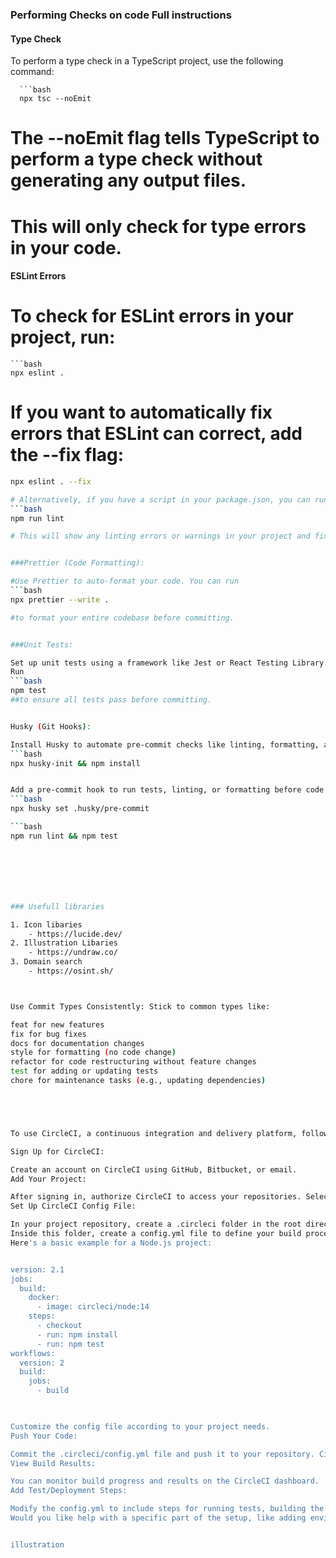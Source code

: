 ### Performing Checks on code Full instructions 

#### Type Check

To perform a type check in a TypeScript project, use the following command:

      ```bash
      npx tsc --noEmit

# The --noEmit flag tells TypeScript to perform a type check without generating any output files. 
# This will only check for type errors in your code.

#### ESLint Errors

# To check for ESLint errors in your project, run:

    ```bash
    npx eslint .

# If you want to automatically fix errors that ESLint can correct, add the --fix flag:

```bash
npx eslint . --fix

# Alternatively, if you have a script in your package.json, you can run:
```bash
npm run lint

# This will show any linting errors or warnings in your project and fix them if possible.


###Prettier (Code Formatting):

#Use Prettier to auto-format your code. You can run 
```bash
npx prettier --write . 

#to format your entire codebase before committing.


###Unit Tests:

Set up unit tests using a framework like Jest or React Testing Library.
Run 
```bash
npm test 
##to ensure all tests pass before committing.


Husky (Git Hooks):

Install Husky to automate pre-commit checks like linting, formatting, and testing:
```bash
npx husky-init && npm install


Add a pre-commit hook to run tests, linting, or formatting before code gets committed:
```bash
npx husky set .husky/pre-commit 

```bash
npm run lint && npm test







### Usefull libraries 

1. Icon libaries
    - https://lucide.dev/
2. Illustration Libaries
    - https://undraw.co/
3. Domain search 
    - https://osint.sh/   



Use Commit Types Consistently: Stick to common types like:

feat for new features
fix for bug fixes
docs for documentation changes
style for formatting (no code change)
refactor for code restructuring without feature changes
test for adding or updating tests
chore for maintenance tasks (e.g., updating dependencies) 





To use CircleCI, a continuous integration and delivery platform, follow these steps:

Sign Up for CircleCI:

Create an account on CircleCI using GitHub, Bitbucket, or email.
Add Your Project:

After signing in, authorize CircleCI to access your repositories. Select the project you want to build and integrate with CircleCI.
Set Up CircleCI Config File:

In your project repository, create a .circleci folder in the root directory.
Inside this folder, create a config.yml file to define your build process.
Here's a basic example for a Node.js project:


version: 2.1
jobs:
  build:
    docker:
      - image: circleci/node:14
    steps:
      - checkout
      - run: npm install
      - run: npm test
workflows:
  version: 2
  build:
    jobs:
      - build


      
Customize the config file according to your project needs.
Push Your Code:

Commit the .circleci/config.yml file and push it to your repository. CircleCI will detect the changes and start building your project.
View Build Results:

You can monitor build progress and results on the CircleCI dashboard.
Add Test/Deployment Steps:

Modify the config.yml to include steps for running tests, building the app, or deploying to a server.
Would you like help with a specific part of the setup, like adding environment variables or integrating a specific service?


illustration 



